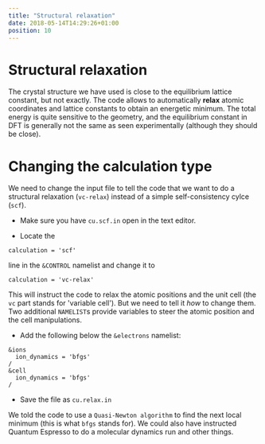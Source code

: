 ```yaml
---
title: "Structural relaxation"
date: 2018-05-14T14:29:26+01:00
position: 10
---
```


# Structural relaxation

The crystal structure we have used is close to the equilibrium lattice constant, but not exactly. The code allows to automatically **relax** atomic coordinates and lattice constants to obtain an energetic minimum. The total energy is quite sensitive to the geometry, and the equilibrium constant in DFT is generally not the same as seen experimentally (although they should be close).

# Changing the calculation type

We need to change the input file to tell the code that we want to do a structural relaxation (`vc-relax`) instead of a simple self-consistency cylce (`scf`).

- Make sure you have `cu.scf.in` open in the text editor.

- Locate the
```
calculation = 'scf'
```
line in the `&CONTROL` namelist and change it to
```
calculation = 'vc-relax'
```

This will instruct the code to relax the atomic positions and the unit cell (the `vc` part stands for 'variable cell'). But we need to tell it *how* to change them. Two additional `NAMELIST`s provide variables to steer the atomic position and the cell manipulations.

- Add the following below the `&electrons` namelist:
```
&ions
  ion_dynamics = 'bfgs'
/
&cell
  ion_dynamics = 'bfgs'  
/
```

- Save the file as `cu.relax.in`

We told the code to use a `Quasi-Newton algorithm` to find the next local minimum (this is what `bfgs` stands for). We could also have instructed Quantum Espresso to do a molecular dynamics run and other things.
